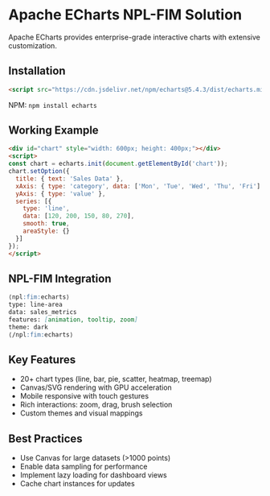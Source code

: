 # Apache ECharts NPL-FIM Solution

Apache ECharts provides enterprise-grade interactive charts with extensive customization.

## Installation

```html
<script src="https://cdn.jsdelivr.net/npm/echarts@5.4.3/dist/echarts.min.js"></script>
```

NPM: `npm install echarts`

## Working Example

```html
<div id="chart" style="width: 600px; height: 400px;"></div>
<script>
const chart = echarts.init(document.getElementById('chart'));
chart.setOption({
  title: { text: 'Sales Data' },
  xAxis: { type: 'category', data: ['Mon', 'Tue', 'Wed', 'Thu', 'Fri'] },
  yAxis: { type: 'value' },
  series: [{
    type: 'line',
    data: [120, 200, 150, 80, 270],
    smooth: true,
    areaStyle: {}
  }]
});
</script>
```

## NPL-FIM Integration

```markdown
⟨npl:fim:echarts⟩
type: line-area
data: sales_metrics
features: [animation, tooltip, zoom]
theme: dark
⟨/npl:fim:echarts⟩
```

## Key Features
- 20+ chart types (line, bar, pie, scatter, heatmap, treemap)
- Canvas/SVG rendering with GPU acceleration
- Mobile responsive with touch gestures
- Rich interactions: zoom, drag, brush selection
- Custom themes and visual mappings

## Best Practices
- Use Canvas for large datasets (>1000 points)
- Enable data sampling for performance
- Implement lazy loading for dashboard views
- Cache chart instances for updates